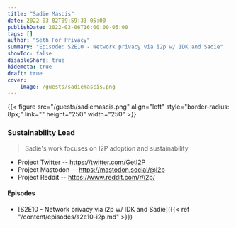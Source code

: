 ```yaml
---
title: "Sadie Mascis"
date: 2022-03-02T09:59:33-05:00
publishDate: 2022-03-06T16:00:00-05:00
tags: []
author: "Seth For Privacy"
summary: "Episode: S2E10 - Network privacy via i2p w/ IDK and Sadie"
showToc: false
disableShare: true
hidemeta: true
draft: true
cover:
    image: /guests/sadiemascis.png
---
```


{{< figure src="/guests/sadiemascis.png" align="left" style="border-radius: 8px;" link="" height="250" width="250" >}}

### Sustainability Lead

> Sadie's work focuses on I2P adoption and sustainability.

- Project Twitter -- https://twitter.com/GetI2P
- Project Mastodon -- https://mastodon.social/@i2p
- Project Reddit -- https://www.reddit.com/r/i2p/

#### Episodes

- [S2E10 - Network privacy via i2p w/ IDK and Sadie]({{< ref "/content/episodes/s2e10-i2p.md" >}})
